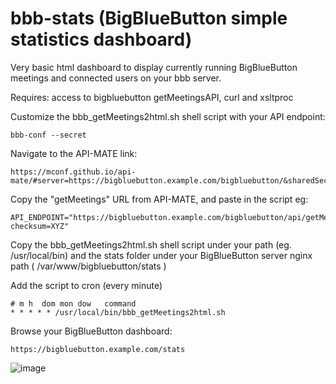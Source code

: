 # bbb-stats (BigBlueButton simple statistics dashboard)

Very basic html dashboard to display currently running BigBlueButton meetings and connected users on your bbb server.  
  
Requires: access to bigbluebutton getMeetingsAPI, curl and xsltproc

Customize the  bbb_getMeetings2html.sh  shell script with your API endpoint:

```
bbb-conf --secret
```
Navigate to the API-MATE link:   
```
https://mconf.github.io/api-mate/#server=https://bigbluebutton.example.com/bigbluebutton/&sharedSecret=XYZ
```

Copy the "getMeetings" URL from API-MATE, and paste in the script eg:
```
API_ENDPOINT="https://bigbluebutton.example.com/bigbluebutton/api/getMeetings?checksum=XYZ"
```
  
Copy the  bbb_getMeetings2html.sh  shell script under your path (eg. /usr/local/bin) and the stats folder under your BigBlueButton server nginx path ( /var/www/bigbluebutton/stats )  

Add the script to cron (every minute)
```
# m h  dom mon dow   command
* * * * * /usr/local/bin/bbb_getMeetings2html.sh 
```

Browse your BigBlueButton dashboard:
```
https://bigbluebutton.example.com/stats
```

![image](https://user-images.githubusercontent.com/1224883/82800772-84d66d80-9e7c-11ea-9d64-319d640a465f.png)